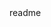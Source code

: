 <snippet>
  <content><![CDATA[
# ${1:Project Name}
Aplicacion Android para gestion y configuracion de Estaciones DAQ
## Uso
Menu:
 - Gestionar Estacion
 - Consulta Entradas
 - Estado Servidor
 - Entregas Demoradas
 - Calibracion
 	- Geometrica
 	- Lineal
]]></content>
  <tabTrigger>readme</tabTrigger>
</snippet>